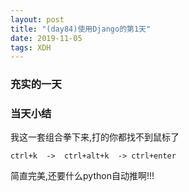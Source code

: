 ```yaml
---  
layout: post  
title: "(day84)使用Django的第1天"   
date: 2019-11-05
tags: XDH    
---  
```


### 充实的一天

### 当天小结

我这一套组合拳下来,打的你都找不到鼠标了
```
ctrl+k  ->  ctrl+alt+k  -> ctrl+enter
```
简直完美,还要什么python自动推啊!!!